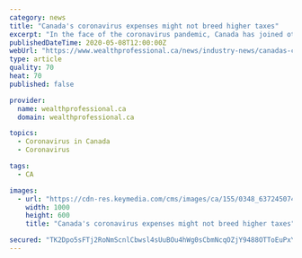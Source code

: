 ```yaml
---
category: news
title: "Canada's coronavirus expenses might not breed higher taxes"
excerpt: "In the face of the coronavirus pandemic, Canada has joined other countries around the world in imposing economically painful lockdown measures, while extending a host of relief measures to support struggling businesses and ordinary Canadians."
publishedDateTime: 2020-05-08T12:00:00Z
webUrl: "https://www.wealthprofessional.ca/news/industry-news/canadas-coronavirus-expenses-might-not-breed-higher-taxes/329431"
type: article
quality: 70
heat: 70
published: false

provider:
  name: wealthprofessional.ca
  domain: wealthprofessional.ca

topics:
  - Coronavirus in Canada
  - Coronavirus

tags:
  - CA

images:
  - url: "https://cdn-res.keymedia.com/cms/images/ca/155/0348_637245074308280756.jpg"
    width: 1000
    height: 600
    title: "Canada's coronavirus expenses might not breed higher taxes"

secured: "TK2Dpo5sFTj2RoNmScnlCbwsl4sUuBOu4hWg0sCbmNcqOZjY9488OTToEuPxYwx1pq829ZcR/gyHJcpR/ViWgd3A+3DCTpy76R2qW0qGY+1op+L/EKWBa4T7mQr+qgD5BusmhNNND0H8ydU6hLOteoJEWnos+S0jTF7WgUYD+egu3vZ7xZ1SApSFBvxXumbXFvM2nYRuwwPhkzzQ9rQniWuYlSFNv7Bukio7Hgu5BeDCfz9wlzZ/6c0TjYyGH7o0gSPDlu3u093lJonUCftSqOcnGfoBYGHM0YROSnC5gkzXR3A2ZhUNn9ugBZPIl5IqGNXbTy4qVfS+UmIqs/zjOIXUNhfRvD4MIXGB7oWKR6XdhA9jJMZBHgclnJNTDSr2it+xP/XmeLEYI/EFh7RedlrhbCW62uyifFs6NbufjZSYIF6hLY8Fi4qWdjqRmpjS9gVyGj17pG2PggHZrmpR9lKXGYc8weVyzZ3FFImrWso=;bBpAY6mH3vcodoKkCQvj6Q=="
---
```


